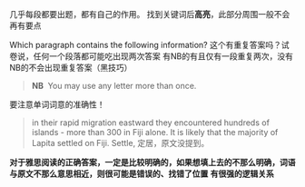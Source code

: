 几乎每段都要出题，都有自己的作用。
找到关键词后**高亮**，此部分周围一般不会再有要点

Which paragraph contains the following information?
这个有重复答案吗？试卷说，任何一个段落都可能吃出现两次答案
有NB的有且仅有一段重复两次，没有NB的不会出现重复答案（黑技巧）
> **NB**  You may use any letter more than once.

要注意单词词意的准确性！
> in their rapid migration eastward they encountered hundreds of islands - more than 300 in Fiji alone.
> It is likely that the majority of Lapita settled on Fiji.
> Settle, 定居，原文没提到。

**对于雅思阅读的正确答案，一定是比较明确的，如果想填上去的不那么明确，词语与原文不那么意思相近，则很可能是错误的、找错了位置**
**有很强的逻辑关系**

